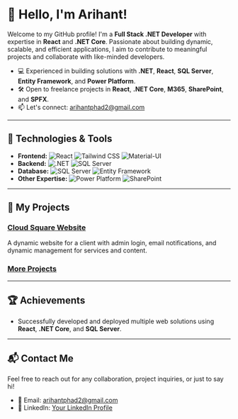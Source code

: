 # 👋 Hello, I'm Arihant!

Welcome to my GitHub profile! I'm a **Full Stack .NET Developer** with expertise in **React** and **.NET Core**. Passionate about building dynamic, scalable, and efficient applications, I aim to contribute to meaningful projects and collaborate with like-minded developers.

- 💻 Experienced in building solutions with **.NET**, **React**, **SQL Server**, **Entity Framework**, and **Power Platform**.
- 🛠️ Open to freelance projects in **React**, **.NET Core**, **M365**, **SharePoint**, and **SPFX**.
- 📫 Let's connect: arihantphad2@gmail.com

---

## 🚀 Technologies & Tools

- **Frontend:** ![React](https://img.shields.io/badge/-React-61DAFB?logo=React&logoColor=white&style=flat-square) ![Tailwind CSS](https://img.shields.io/badge/-TailwindCSS-06B6D4?logo=tailwind-css&logoColor=white&style=flat-square) ![Material-UI](https://img.shields.io/badge/-Material--UI-007FFF?logo=mui&logoColor=white&style=flat-square)
- **Backend:** ![.NET](https://img.shields.io/badge/-.NET_Core-512BD4?logo=.net&logoColor=white&style=flat-square) ![SQL Server](https://img.shields.io/badge/-SQL_Server-CC2927?logo=microsoft-sql-server&logoColor=white&style=flat-square)
- **Database:** ![SQL Server](https://img.shields.io/badge/-SQL_Server-CC2927?logo=microsoft-sql-server&logoColor=white&style=flat-square) ![Entity Framework](https://img.shields.io/badge/-Entity_Framework-512BD4?logo=.net&logoColor=white&style=flat-square)
- **Other Expertise:** ![Power Platform](https://img.shields.io/badge/-Power_Platform-742774?logo=microsoft-power-automate&logoColor=white&style=flat-square) ![SharePoint](https://img.shields.io/badge/-SharePoint-0078D4?logo=microsoft-sharepoint&logoColor=white&style=flat-square)

---

## 📂 My Projects

### [Cloud Square Website](https://github.com/yourusername/cloudsquare)
A dynamic website for a client with admin login, email notifications, and dynamic management for services and content.

### [More Projects](https://github.com/arihantp2?tab=repositories)

---

## 🏆 Achievements

- Successfully developed and deployed multiple web solutions using **React**, **.NET Core**, and **SQL Server**.

---

## 📬 Contact Me

Feel free to reach out for any collaboration, project inquiries, or just to say hi!

- 📧 Email: [arihantphad2@gmail.com](mailto:arihantphad2@gmail.com)
- 💼 LinkedIn: [Your LinkedIn Profile](https://www.linkedin.com/in/yourusername)



<!---
arihantp2/arihantp2 is a ✨ special ✨ repository because its `README.md` (this file) appears on your GitHub profile.
You can click the Preview link to take a look at your changes.
--->

